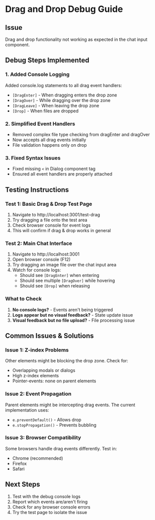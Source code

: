 # Drag and Drop Debug Guide

## Issue
Drag and drop functionality not working as expected in the chat input component.

## Debug Steps Implemented

### 1. Added Console Logging
Added console.log statements to all drag event handlers:
- `[DragEnter]` - When dragging enters the drop zone
- `[DragOver]` - While dragging over the drop zone  
- `[DragLeave]` - When leaving the drop zone
- `[Drop]` - When files are dropped

### 2. Simplified Event Handlers
- Removed complex file type checking from dragEnter and dragOver
- Now accepts all drag events initially
- File validation happens only on drop

### 3. Fixed Syntax Issues
- Fixed missing `<` in Dialog component tag
- Ensured all event handlers are properly attached

## Testing Instructions

### Test 1: Basic Drag & Drop Test Page
1. Navigate to http://localhost:3001/test-drag
2. Try dragging a file onto the test area
3. Check browser console for event logs
4. This will confirm if drag & drop works in general

### Test 2: Main Chat Interface
1. Navigate to http://localhost:3001
2. Open browser console (F12)
3. Try dragging an image file over the chat input area
4. Watch for console logs:
   - Should see `[DragEnter]` when entering
   - Should see multiple `[DragOver]` while hovering
   - Should see `[Drop]` when releasing

### What to Check
1. **No console logs?** - Events aren't being triggered
2. **Logs appear but no visual feedback?** - State update issue
3. **Visual feedback but no file upload?** - File processing issue

## Common Issues & Solutions

### Issue 1: Z-index Problems
Other elements might be blocking the drop zone. Check for:
- Overlapping modals or dialogs
- High z-index elements
- Pointer-events: none on parent elements

### Issue 2: Event Propagation
Parent elements might be intercepting drag events. The current implementation uses:
- `e.preventDefault()` - Allows drop
- `e.stopPropagation()` - Prevents bubbling

### Issue 3: Browser Compatibility
Some browsers handle drag events differently. Test in:
- Chrome (recommended)
- Firefox
- Safari

## Next Steps
1. Test with the debug console logs
2. Report which events are/aren't firing
3. Check for any browser console errors
4. Try the test page to isolate the issue
